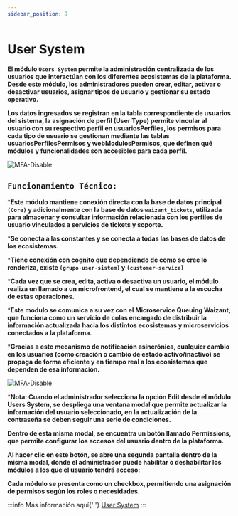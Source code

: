 ```yaml
---
sidebar_position: 7
---
```

# User System

**El módulo `Users System` permite la administración centralizada de los usuarios que interactúan con los diferentes ecosistemas de la plataforma. Desde este módulo, los administradores pueden crear, editar, activar o desactivar usuarios, asignar tipos de usuario y gestionar su estado operativo.**

**Los datos ingresados se registran en la tabla correspondiente de usuarios del sistema, la asignación de perfil (User Type) permite vincular al usuario con su respectivo perfil en usuariosPerfiles, los permisos para cada tipo de usuario se gestionan mediante las tablas usuariosPerfilesPermisos y webModulosPermisos, que definen qué módulos y funcionalidades son accesibles para cada perfil.**

![MFA-Disable](/img/backoffice-user/user-system-list.png)

## `Funcionamiento Técnico:`

***Este módulo mantiene conexión directa con la base de datos principal `(Core)` y adicionalmente con la base de datos `waizant_tickets`, utilizada para almacenar y consultar información relacionada con los perfiles de usuario vinculados a servicios de tickets y soporte.**

***Se conecta a las constantes y se conecta a todas las bases de datos de los ecosistemas.**

***Tiene conexión con cognito que dependiendo de como se cree lo renderiza, existe `(grupo-user-sistem)` y `(customer-service)`**

***Cada vez que se crea, edita, activa o desactiva un usuario, el módulo realiza un llamado a un microfrontend, el cual se mantiene a la escucha de estas operaciones.**

***Este modulo se comunica a su vez con el Microservice Queuing Waizant, que funciona como un servicio de colas encargado de distribuir la información actualizada hacia los distintos ecosistemas y microservicios conectados a la plataforma.**

***Gracias a este mecanismo de notificación asincrónica, cualquier cambio en los usuarios (como creación o cambio de estado activo/inactivo) se propaga de forma eficiente y en tiempo real a los ecosistemas que dependen de esa información.**

![MFA-Disable](/img/backoffice-user/modal-edit-user-system.png)

***Nota: Cuando el administrador selecciona la opción Edit desde el módulo Users System, se despliega una ventana modal que permite actualizar la información del usuario seleccionado, en la actualización de la contraseña se deben seguir una serie de condiciones.**

**Dentro de esta misma modal, se encuentra un botón llamado Permissions, que permite configurar los accesos del usuario dentro de la plataforma.**

**Al hacer clic en este botón, se abre una segunda pantalla dentro de la misma modal, donde el administrador puede habilitar o deshabilitar los módulos a los que el usuario tendrá acceso:**

**Cada módulo se presenta como un checkbox, permitiendo una asignación de permisos según los roles o necesidades.**

:::info
Más información aquí{' '}
[User System](/docs/waizant-backoffices/manual-usuario/user-system)
:::
